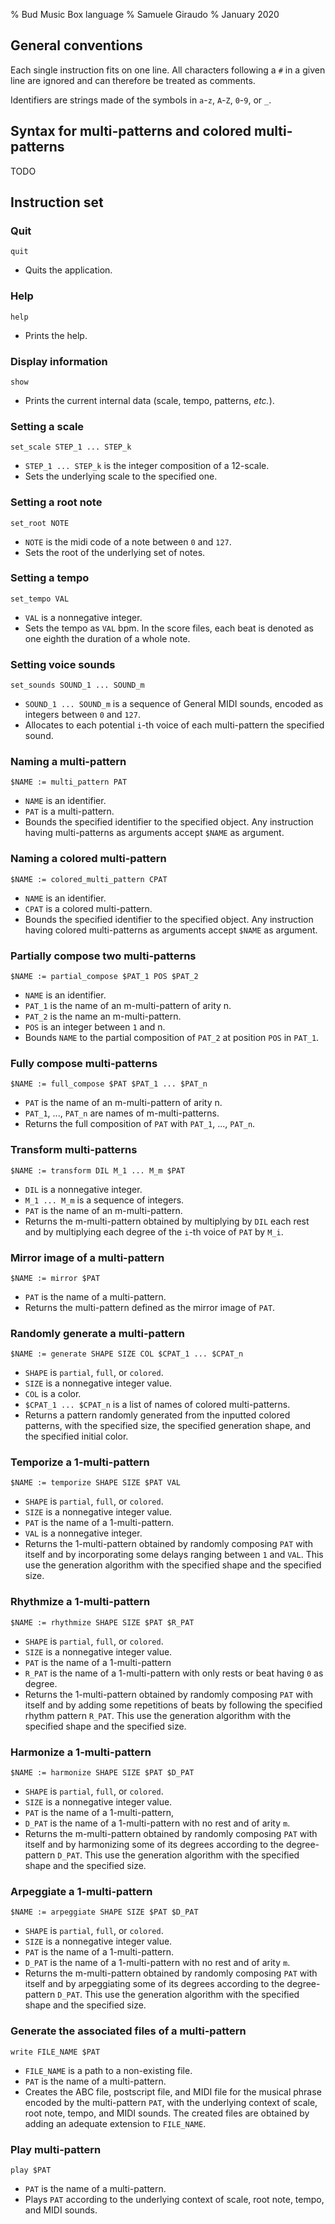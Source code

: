 % Bud Music Box language
% Samuele Giraudo
% January 2020


## General conventions

Each single instruction fits on one line. All characters following a `#` in a given line are
ignored and can therefore be treated as comments.

Identifiers are strings made of the symbols in `a`-`z`, `A`-`Z`, `0`-`9`, or `_`.


## Syntax for multi-patterns and colored multi-patterns
TODO


## Instruction set

### Quit
`quit`

+ Quits the application.


### Help
`help`

+ Prints the help.


### Display information
`show`

+ Prints the current internal data (scale, tempo, patterns, _etc._).


### Setting a scale
`set_scale STEP_1 ... STEP_k`

+ `STEP_1 ... STEP_k` is the integer composition of a 12-scale.
+ Sets the underlying scale to the specified one.


### Setting a root note
`set_root NOTE`

+ `NOTE` is the midi code of a note between `0` and `127`.
+ Sets the root of the underlying set of notes.


### Setting a tempo
`set_tempo VAL`

+ `VAL` is a nonnegative integer.
+ Sets the tempo as `VAL` bpm. In the score files, each beat is denoted as one eighth the
  duration of a whole note.


### Setting voice sounds
`set_sounds SOUND_1 ... SOUND_m`

+ `SOUND_1 ... SOUND_m` is a sequence of General MIDI sounds, encoded as integers between
  `0` and `127`.
+ Allocates to each potential `i`-th voice of each multi-pattern the specified sound.


### Naming a multi-pattern
`$NAME := multi_pattern PAT`

+ `NAME` is an identifier.
+ `PAT` is a multi-pattern.
+ Bounds the specified identifier to the specified object. Any instruction having
  multi-patterns as arguments accept `$NAME` as argument.


### Naming a colored multi-pattern
`$NAME := colored_multi_pattern CPAT`

+ `NAME` is an identifier.
+ `CPAT` is a colored multi-pattern.
+ Bounds the specified identifier to the specified object. Any instruction having
  colored multi-patterns as arguments accept `$NAME` as argument.


### Partially compose two multi-patterns
`$NAME := partial_compose $PAT_1 POS $PAT_2`

+ `NAME` is an identifier.
+ `PAT_1` is the name of an m-multi-pattern of arity n.
+ `PAT_2` is the name an m-multi-pattern.
+ `POS` is an integer between `1` and n.
+ Bounds `NAME` to the partial composition of `PAT_2` at position `POS` in `PAT_1`.


### Fully compose multi-patterns
`$NAME := full_compose $PAT $PAT_1 ... $PAT_n`

+ `PAT` is the name of an m-multi-pattern of arity n.
+ `PAT_1`, ..., `PAT_n` are names of m-multi-patterns.
+ Returns the full composition of `PAT` with `PAT_1`, ..., `PAT_n`.


### Transform multi-patterns
`$NAME := transform DIL M_1 ... M_m $PAT`

+ `DIL` is a nonnegative integer.
+ `M_1 ... M_m` is a sequence of integers.
+ `PAT` is the name of an m-multi-pattern.
+ Returns the m-multi-pattern obtained by multiplying by `DIL` each rest and by
  multiplying each degree of the `i`-th voice of `PAT` by `M_i`.


### Mirror image of a multi-pattern
`$NAME := mirror $PAT`

+ `PAT` is the name of a multi-pattern.
+ Returns the multi-pattern defined as the mirror image of `PAT`.


### Randomly generate a multi-pattern
`$NAME := generate SHAPE SIZE COL $CPAT_1 ... $CPAT_n`

+ `SHAPE` is `partial`, `full`, or `colored`.
+ `SIZE` is a nonnegative integer value.
+ `COL` is a color.
+ `$CPAT_1 ... $CPAT_n` is a list of names of colored multi-patterns.
+ Returns a pattern randomly generated from the inputted colored patterns, with the
  specified size, the specified generation shape, and the specified initial color.


### Temporize a 1-multi-pattern
`$NAME := temporize SHAPE SIZE $PAT VAL`

+ `SHAPE` is `partial`, `full`, or `colored`.
+ `SIZE` is a nonnegative integer value.
+ `PAT` is the name of a 1-multi-pattern.
+ `VAL` is a nonnegative integer.
+ Returns the 1-multi-pattern obtained by randomly composing `PAT` with itself and by
  incorporating some delays ranging between `1` and `VAL`. This use the generation algorithm
  with the specified shape and the specified size.


### Rhythmize a 1-multi-pattern
`$NAME := rhythmize SHAPE SIZE $PAT $R_PAT`

+ `SHAPE` is `partial`, `full`, or `colored`.
+ `SIZE` is a nonnegative integer value.
+ `PAT` is the name of a 1-multi-pattern
+ `R_PAT` is the name of a 1-multi-pattern with only rests or beat having `0` as degree.
+ Returns the 1-multi-pattern obtained by randomly composing `PAT` with itself and by adding
  some repetitions of beats by following the specified rhythm pattern `R_PAT`. This use the
  generation algorithm with the specified shape and the specified size.


### Harmonize a 1-multi-pattern
`$NAME := harmonize SHAPE SIZE $PAT $D_PAT`

+ `SHAPE` is `partial`, `full`, or `colored`.
+ `SIZE` is a nonnegative integer value.
+ `PAT` is the name of a 1-multi-pattern, 
+ `D_PAT` is the name of a 1-multi-pattern with no rest and of arity `m`.
+ Returns the m-multi-pattern obtained by randomly composing `PAT` with itself and by
  harmonizing some of its degrees according to the degree-pattern `D_PAT`. This use the
  generation algorithm with the specified shape and the specified size.


### Arpeggiate a 1-multi-pattern
`$NAME := arpeggiate SHAPE SIZE $PAT $D_PAT`

+ `SHAPE` is `partial`, `full`, or `colored`.
+ `SIZE` is a nonnegative integer value.
+ `PAT` is the name of a 1-multi-pattern.
+ `D_PAT` is the name of a 1-multi-pattern with no rest and of arity `m`.
+ Returns the m-multi-pattern obtained by randomly composing `PAT` with itself and by
  arpeggiating some of its degrees according to the degree-pattern `D_PAT`. This use the
  generation algorithm with the specified shape and the specified size.


### Generate the associated files of a multi-pattern 
`write FILE_NAME $PAT`

+ `FILE_NAME` is a path to a non-existing file.
+ `PAT` is the name of a multi-pattern.
+ Creates the ABC file, postscript file, and MIDI file for the musical phrase encoded by the
  multi-pattern `PAT`, with the underlying context of scale, root note, tempo, and MIDI
  sounds. The created files are obtained by adding an adequate extension to `FILE_NAME`.


### Play multi-pattern
`play $PAT`

+ `PAT` is the name of a multi-pattern.
+ Plays `PAT` according to the underlying context of scale, root note, tempo, and MIDI
  sounds.


